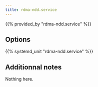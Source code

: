```yaml
---
title: rdma-ndd.service
---
```


{{% provided_by "rdma-ndd.service" %}}

## Options

{{% systemd_unit "rdma-ndd.service" %}}

## Additionnal notes

Nothing here.